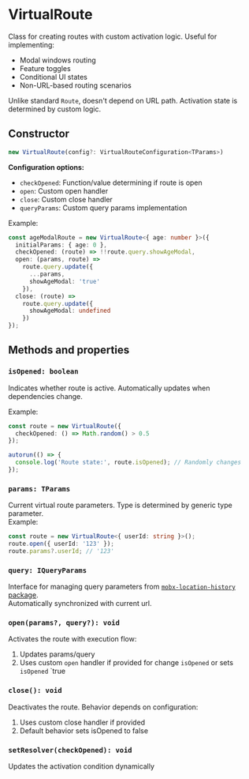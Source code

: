 # VirtualRoute  

Class for creating routes with custom activation logic. Useful for implementing:  
- Modal windows routing  
- Feature toggles  
- Conditional UI states  
- Non-URL-based routing scenarios  

Unlike standard `Route`, doesn't depend on URL path. Activation state is determined by custom logic.  

## Constructor  
```ts
new VirtualRoute(config?: VirtualRouteConfiguration<TParams>)
```

**Configuration options:**  
- `checkOpened`: Function/value determining if route is open  
- `open`: Custom open handler  
- `close`: Custom close handler  
- `queryParams`: Custom query params implementation  

Example:   

```ts
const ageModalRoute = new VirtualRoute<{ age: number }>({
  initialParams: { age: 0 },
  checkOpened: (route) => !!route.query.showAgeModal,
  open: (params, route) =>
    route.query.update({
      ...params,
      showAgeModal: 'true'
    }),
  close: (route) =>
    route.query.update({
      showAgeModal: undefined
    })
});

```


## Methods and properties  

### `isOpened: boolean` <Badge type="tip" text="computed" />  
Indicates whether route is active. Automatically updates when dependencies change.  

Example:   
```ts
const route = new VirtualRoute({
  checkOpened: () => Math.random() > 0.5
});

autorun(() => {
  console.log('Route state:', route.isOpened); // Randomly changes
});
```

### `params: TParams` <Badge type="info" text="observable" />  
Current virtual route parameters. Type is determined by generic type parameter.   
Example:  
```ts
const route = new VirtualRoute<{ userId: string }>();
route.open({ userId: '123' });
route.params?.userId; // '123'
```

### `query: IQueryParams`  
Interface for managing query parameters from [`mobx-location-history` package](https://github.com/js2me/mobx-location-history).  
Automatically synchronized with current url.  

### `open(params?, query?): void` <Badge type="info" text="action" />  
Activates the route with execution flow:  
1. Updates params/query
2. Uses custom `open` handler if provided for change `isOpened` or sets `isOpened` `true   

### `close(): void` <Badge type="info" text="action" />  
Deactivates the route. Behavior depends on configuration:  
1. Uses custom close handler if provided  
2. Default behavior sets isOpened to false  

### `setResolver(checkOpened): void` <Badge type="info" text="action" />
Updates the activation condition dynamically  

